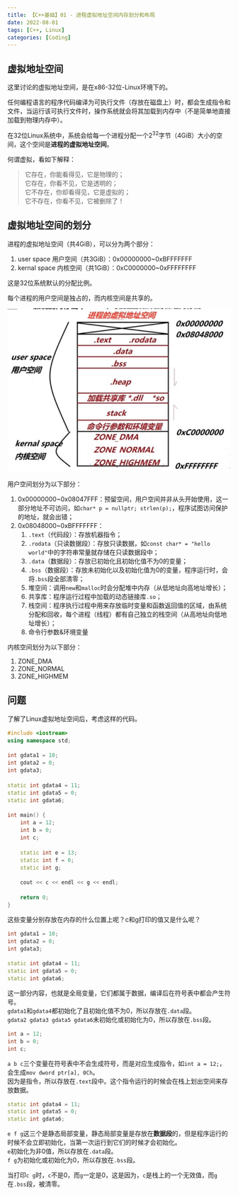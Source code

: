 ```yaml
---
title: 【C++基础】01 - 进程虚拟地址空间内存划分和布局
date: 2022-08-01
tags: [C++, Linux]
categories: [Coding]
---
```


## 虚拟地址空间

这里讨论的虚拟地址空间，是在x86-32位-Linux环境下的。

任何编程语言的程序代码编译为可执行文件（存放在磁盘上）时，都会生成指令和文件，当运行该可执行文件时，操作系统就会将其加载到内存中（不是简单地直接加载到物理内存中）。

在32位Linux系统中，系统会给每一个进程分配一个$2^{32}$字节（4GiB）大小的空间，这个空间是**进程的虚拟地址空间**。

何谓虚拟，看如下解释：  
> 它存在，你能看得见，它是物理的；  
> 它存在，你看不见，它是透明的；  
> 它不存在，你却看得见，它是虚拟的；  
> 它不存在，你看不见，它被删除了！

## 虚拟地址空间的划分
进程的虚拟地址空间（共4GiB），可以分为两个部分：  
1. user space 用户空间（共3GiB）：0x00000000~0xBFFFFFFF
2. kernal space 内核空间（共1GiB）：0xC0000000~0xFFFFFFFF

这是32位系统默认的分配比例。

每个进程的用户空间是独占的，而内核空间是共享的。

![](/post_images/posts/Coding/C++基础/linux虚拟地址空间划分.jpg "linux虚拟地址空间划分")

用户空间划分为以下部分：  
1. 0x00000000~0x08047FFF：预留空间，用户空间并非从头开始使用，这一部分地址不可访问，如`char* p = nullptr; strlen(p);`，程序试图访问保护的地址，就会出错；
2. 0x08048000~0xBFFFFFFF：
   1. `.text`（代码段）：存放机器指令；
   2. `.rodata`（只读数据段）：存放只读数据，如`const char* = "hello world"`中的字符串常量就存储在只读数据段中；
   3. `.data`（数据段）：存放已初始化且初始化值不为0的变量；
   4. `.bss`（数据段）：存放未初始化以及初始化值为0的变量，程序运行时，会将`.bss`段全部清零；
   5. 堆空间：调用`new`和`malloc`时会分配堆中内存（从低地址向高地址增长）；
   6. 共享库：程序运行过程中加载的动态链接库`.so`；
   7. 栈空间：程序执行过程中用来存放临时变量和函数返回值的区域，由系统分配和回收，每个进程（线程）都有自己独立的栈空间（从高地址向低地址增长）；
   8. 命令行参数&环境变量

内核空间划分为以下部分：
1. ZONE_DMA
2. ZONE_NORMAL
3. ZONE_HIGHMEM



## 问题
了解了Linux虚拟地址空间后，考虑这样的代码。

```C++
#include <iostream>
using namespace std;

int gdata1 = 10;
int gdata2 = 0;
int gdata3;

static int gdata4 = 11;
static int gdata5 = 0;
static int gdata6;

int main() {
    int a = 12;
    int b = 0;
    int c;

    static int e = 13;
    static int f = 0;
    static int g;

    cout << c << endl << g << endl;

    return 0;
}
```

这些变量分别存放在内存的什么位置上呢？c和g打印的值又是什么呢？

```C++
int gdata1 = 10;
int gdata2 = 0;
int gdata3;

static int gdata4 = 11;
static int gdata5 = 0;
static int gdata6;
```
这一部分内容，也就是全局变量，它们都属于数据，编译后在符号表中都会产生符号。  
`gdata1`和`gdata4`都初始化了且初始化值不为0，所以存放在`.data`段。  
`gdata2 gdata3 gdata5 gdata6`未初始化或初始化为0，所以存放在`.bss`段。

```C++
int a = 12;
int b = 0;
int c;
```
`a b c`三个变量在符号表中不会生成符号，而是对应生成指令，如`int a = 12;`，会生成`mov dword ptr[a], 0Ch`。  
因为是指令，所以存放在`.text`段中。这个指令运行的时候会在栈上划出空间来存放数据。

```C++
static int gdata4 = 11;
static int gdata5 = 0;
static int gdata6;
```
`e f g`这三个是静态局部变量，静态局部变量是存放在**数据段**的，但是程序运行的时候不会立即初始化，当第一次运行到它们的时候才会初始化。  
`e`初始化为非0值，所以存放在`.data`段。  
`f g`为初始化或初始化为0，所以存放在`.bss`段。

当打印`c g`时，`c`不是0，而`g`一定是0，这是因为，`c`是栈上的一个无效值，而`g`在`.bss`段，被清零。